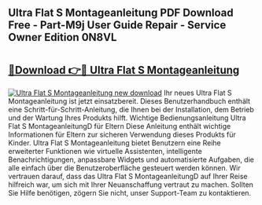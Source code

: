 ## Ultra Flat S Montageanleitung PDF Download Free - Part-M9j User Guide Repair - Service Owner Edition 0N8VL

# <h2><a href="http://df8i6p.blite.top/?on=Ultra+Flat+S+Montageanleitung">🔗Download 👉🔴 Ultra Flat S Montageanleitung</a></h2>

[![Ultra Flat S Montageanleitung new download](https://i.imgur.com/lujVjoI.png)](http://df8i6p.blite.top/?on=Ultra+Flat+S+Montageanleitung)
Ihr neues Ultra Flat S Montageanleitung ist jetzt einsatzbereit. Dieses Benutzerhandbuch enthält eine Schritt-für-Schritt-Anleitung, die Ihnen bei der Installation, dem Betrieb und der Wartung Ihres Produkts hilft. Wichtige Bedienungsanleitung Ultra Flat S MontageanleitungD für Eltern Diese Anleitung enthält wichtige Informationen für Eltern zur sicheren Verwendung dieses Produkts für Kinder. Ultra Flat S Montageanleitung bietet Benutzern eine Reihe erweiterter Funktionen wie virtuelle Assistenten, intelligente Benachrichtigungen, anpassbare Widgets und automatisierte Aufgaben, die alle einfach über die Benutzeroberfläche gesteuert werden können. Wir vertrauen darauf, dass das Ultra Flat S MontageanleitungD auf Ihrer Reise hilfreich war, um sich mit Ihrer Neuanschaffung vertraut zu machen. Sollten Sie Hilfe benötigen, zögern Sie nicht, unser Support-Team zu kontaktieren.
